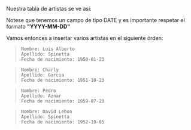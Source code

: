 Nuestra tabla de artistas se ve así:

<div class='mu-erd'
  data-entities='{
    "bandas": {
      "id" : {
        "type": "INTEGER",
        "pk": true
      },
      "nombre": {
        "type": "TEXT"
      },
      "apellido": {
        "type": "TEXT"
      },
      "fecha_de_nacimiento": {
        "type": "DATE"
      }
    }
  }'>
</div>

Notese que tenemos un campo de tipo DATE y es importante respetar el formato **"YYYY-MM-DD"**

Vamos entonces a insertar varios artistas en el siguiente órden:

> ```
> Nombre: Luis Alberto
> Apellido: Spinetta
> Fecha de nacimiento: 1950-01-23
> ```

> ```
> Nombre: Charly
> Apellido: Garcia
> Fecha de nacimiento: 1951-10-23
> ```

> ```
> Nombre: Pedro
> Apellido: Aznar
> Fecha de nacimiento: 1959-07-23
> ```

> ```
> Nombre: David Lebon
> Apellido: Spinetta
> Fecha de nacimiento: 1952-10-05
> ```


